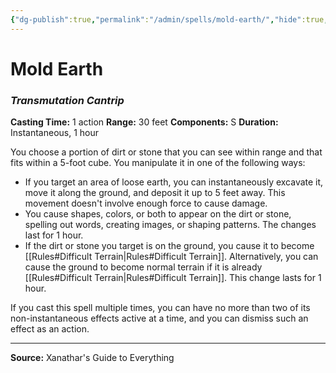 ```yaml
---
{"dg-publish":true,"permalink":"/admin/spells/mold-earth/","hide":true,"updated":"2025-08-11T11:53:30.996+01:00"}
---
```


# Mold Earth
### *Transmutation Cantrip*
**Casting Time:** 1 action
**Range:** 30 feet
**Components:** S
**Duration:** Instantaneous, 1 hour

You choose a portion of dirt or stone that you can see within range and that fits within a 5-foot cube. You manipulate it in one of the following ways:

- If you target an area of loose earth, you can instantaneously excavate it, move it along the ground, and deposit it up to 5 feet away. This movement doesn't involve enough force to cause damage.
- You cause shapes, colors, or both to appear on the dirt or stone, spelling out words, creating images, or shaping patterns. The changes last for 1 hour.
- If the dirt or stone you target is on the ground, you cause it to become [[Rules#Difficult Terrain\|Rules#Difficult Terrain]]. Alternatively, you can cause the ground to become normal terrain if it is already [[Rules#Difficult Terrain\|Rules#Difficult Terrain]]. This change lasts for 1 hour.

If you cast this spell multiple times, you can have no more than two of its non-instantaneous effects active at a time, and you can dismiss such an effect as an action.

---
**Source:** Xanathar's Guide to Everything